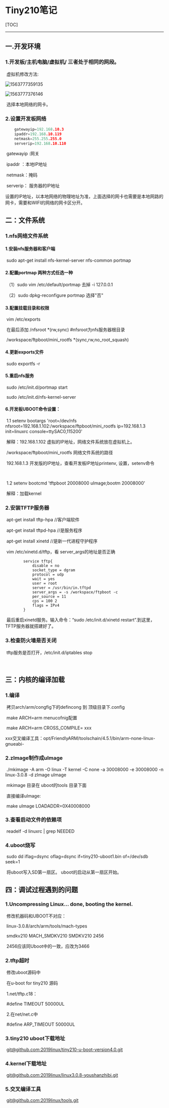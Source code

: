 # Tiny210笔记

[TOC]

------



## 一.开发环境

### 	1.开发板/主机电脑/虚拟机/ 三者处于相同的网段。

​	虚拟机修改方法:

![1563777359135](C:\Users\lenovo\AppData\Roaming\Typora\typora-user-images\1563777359135.png)





![1563777376146](C:\Users\lenovo\AppData\Roaming\Typora\typora-user-images\1563777376146.png)



​	选择本地网络的网卡。

### 		2.设置开发板网络

```c
	gatewayip=192.168.10.3			
    ipaddr=192.168.10.119
	netmask=255.255.255.0
	serverip=192.168.10.110
```
​			gatewayip  :网关

​			ipaddr ：本地IP地址

​			netmask：掩码

​			serverip： 服务器的IP地址

​		设置的IP地址，以本地网络的物理地址为准，上面选择的网卡也需要是本地网路的网卡，需要和WIFI的网络的网卡区分开。



## 二：文件系统

### 		1.nfs网络文件系统

#### 				1.安装nfs服务器和客户端

​					sudo apt-get install nfs-kernel-server nfs-common portmap

#### 				2.配置portmap 两种方式任选一种

​						（1）sudo vim /etc/default/portmap 去掉 -i 127.0.0.1

​						（2）sudo dpkg-reconfigure portmap 选择"否"

#### 				3.配置挂载目录和权限

​							vim /etc/exports

​							在最后添加 /nfsroot 	*(rw,sync) #nfsroot为nfs服务器根目录

​							/workspace/ftpboot/mini_rootfs  *(sync,rw,no_root_squash)

#### 				4.更新exports文件

​						sudo exportfs -r

#### 				5.重启nfs服务

​							sudo /etc/init.d/portmap start

​							sudo /etc/init.d/nfs-kernel-server

#### 				6.开发板UBOOT命令设置：

​					1.1 setenv bootargs 'root=/dev/nfs nfsroot=192.168.1.102:/workspace/ftpboot/mini_rootfs ip=192.168.1.3 init=linuxrc console=ttySAC0,115200'

​					解释：192.168.1.102  虚拟的IP地址，网络文件系统放在虚拟机上。

​					/workspace/ftpboot/mini_rootfs 网络文件系统的路径

​					192.168.1.3   开发版的IP地址，查看开发板IP地址printenv, 设置，setenv命令

​						

​					1.2 setenv bootcmd 'tftpboot 20008000 uImage;bootm 20008000'

​					解释：加载kernel



### 		2.安装TFTP服务器

​				 apt-get install tftp-hpa    //客户端软件

​				 apt-get install tftpd-hpa  //是服务程序

​				 apt-get install xinetd  //是新一代进程守护程序



​				vim /etc/xinetd.d/tftp，看 server_args的地址是否正确

			service tftp{ 
	            disable = no
	            socket_type = dgram
	            protocol = udp
	            wait = yes
	            user = root
	            server = /usr/bin/in.tftpd
	            server_args = -s /workspace/ftpboot -c
	            per_source = 11
	            cps = 100 2
	            flags = IPv4
	        }
​			最后重启xinetd服务。输入命令：“sudo /etc/init.d/xinetd restart”.到这里，TFTP服务器就搭建好了。



### 		3.检查防火墙是否关闭

​			tftp服务是否打开，/etc/init.d/iptables stop



​			

## 三：内核的编译加载

### 1.编译

​	拷贝arch/arm/congfig下的defincong 到 顶级目录下.config

​	make ARCH=arm menucofnig配置

​	make ARCH=arm CROSS_COMPILE= xxx 

​				xxx交叉编译工具：opt/FriendlyARM/toolschain/4.5.1/bin/arm-none-linux-gnueabi-

### 		2.zImage制作成uImage

​		./mkimage -A arm -O linux -T kernel -C none -a 30008000 -e 30008000 -n linux-3.0.8 -d zImage uImage

​		mkimage 目录在 uboot的tools 目录下面

​				直接编译uImage:

​				make uImage LOADADDR=0X40008000

### 	   3.查看启动文件的依赖项

​		readelf -d linuxrc  | grep NEEDED

### 4.uboot烧写

​	sudo dd iflag=dsync oflag=dsync if=tiny210-uboot1.bin of=/dev/sdb seek=1

​	将uboot写入SD第一扇区。 uboot的启动从第一扇区开始。



## 四：调试过程遇到的问题

### 	1.Uncompressing Linux... done, booting the kernel.

​			修改机器码和UBOOT不对应：

​			linux-3.0.8/arch/arm/tools/mach-types

​				smdkv210        MACH_SMDKV210        SMDKV210        2456

​				2456应该同Uboot中的一致，应改为3466

### 	2.tftp超时

​				修改uboot源码中

​			在u-boot for tiny210 源码

​			1.net/tftp.c18：

​			#define TIMEOUT         50000UL 

​			2.在net/net.c中

​			#define ARP_TIMEOUT         50000UL 

### 	3.tiny210 uboot下载地址

​			[git@github.com:2019linux/tiny210-u-boot-version4.0.git]()

### 	4.kernel下载地址

​	       [git@github.com:2019linux/linux3.0.8-youshanzhibi.git]()

### 5.交叉编译工具

​			[git@github.com:2019linux/tools.git]()



​	

